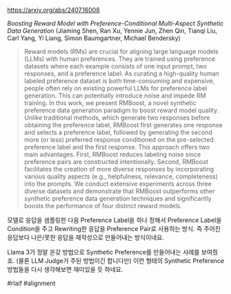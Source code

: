 https://arxiv.org/abs/2407.16008

*Boosting Reward Model with Preference-Conditional Multi-Aspect Synthetic Data Generation* (Jiaming Shen, Ran Xu, Yennie Jun, Zhen Qin, Tianqi Liu, Carl Yang, Yi Liang, Simon Baumgartner, Michael Bendersky)

> Reward models (RMs) are crucial for aligning large language models (LLMs) with human preferences. They are trained using preference datasets where each example consists of one input prompt, two responses, and a preference label. As curating a high-quality human labeled preference dataset is both time-consuming and expensive, people often rely on existing powerful LLMs for preference label generation. This can potentially introduce noise and impede RM training. In this work, we present RMBoost, a novel synthetic preference data generation paradigm to boost reward model quality. Unlike traditional methods, which generate two responses before obtaining the preference label, RMBoost first generates one response and selects a preference label, followed by generating the second more (or less) preferred response conditioned on the pre-selected preference label and the first response. This approach offers two main advantages. First, RMBoost reduces labeling noise since preference pairs are constructed intentionally. Second, RMBoost facilitates the creation of more diverse responses by incorporating various quality aspects (e.g., helpfulness, relevance, completeness) into the prompts. We conduct extensive experiments across three diverse datasets and demonstrate that RMBoost outperforms other synthetic preference data generation techniques and significantly boosts the performance of four distinct reward models.

모델로 응답을 샘플링한 다음 Preference Label을 하나 정해서 Preference Label을 Condition을 주고 Rewriting한 응답을 Preference Pair로 사용하는 방식. 즉 주어진 응답보다 나은/못한 응답을 재작성으로 만들어내는 방식이네요.

Llama 3가 정말 온갖 방법으로 Synthetic Preference를 만들어내는 사례를 보여줬죠. (물론 LLM Judge가 주된 방법이긴 합니다만) 이런 형태의 Synthetic Preference 방법들을 다시 생각해보면 재미있을 듯 하네요.

#rlaif #alignment 